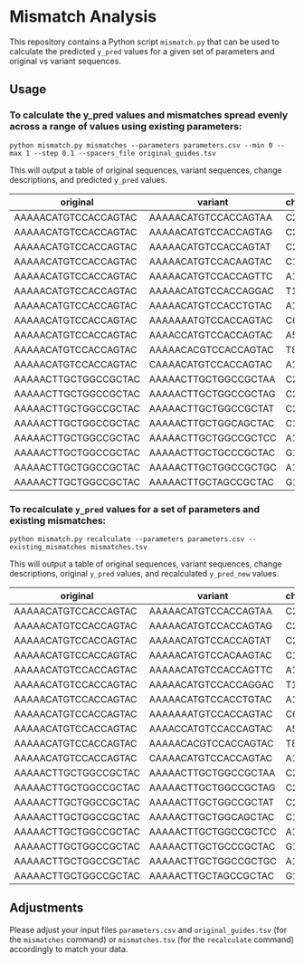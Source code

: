 # Mismatch Analysis

This repository contains a Python script `mismatch.py` that can be used to calculate the predicted `y_pred` values for a given set of parameters and original vs variant sequences.

## Usage

### To calculate the y_pred values and mismatches spread evenly across a range of values using existing parameters:

```
python mismatch.py mismatches --parameters parameters.csv --min 0 --max 1 --step 0.1 --spacers_file original_guides.tsv
```

This will output a table of original sequences, variant sequences, change descriptions, and predicted `y_pred` values.

| original             | variant              | change_description | y_pred |
|----------------------|----------------------|--------------------|--------|
| AAAAACATGTCCACCAGTAC | AAAAACATGTCCACCAGTAA | C20A               | 0.0636 |
| AAAAACATGTCCACCAGTAC | AAAAACATGTCCACCAGTAG | C20G               | 0.2308 |
| AAAAACATGTCCACCAGTAC | AAAAACATGTCCACCAGTAT | C20T               | 0.2541 |
| AAAAACATGTCCACCAGTAC | AAAAACATGTCCACAAGTAC | C15A               | 0.3170 |
| AAAAACATGTCCACCAGTAC | AAAAACATGTCCACCAGTTC | A19T               | 0.3914 |
| AAAAACATGTCCACCAGTAC | AAAAACATGTCCACCAGGAC | T18G               | 0.5042 |
| AAAAACATGTCCACCAGTAC | AAAAACATGTCCACCTGTAC | A16T               | 0.6004 |
| AAAAACATGTCCACCAGTAC | AAAAAAATGTCCACCAGTAC | C6A                | 0.6957 |
| AAAAACATGTCCACCAGTAC | AAAACCATGTCCACCAGTAC | A5C                | 0.7896 |
| AAAAACATGTCCACCAGTAC | AAAAACACGTCCACCAGTAC | T8C                | 0.8879 |
| AAAAACATGTCCACCAGTAC | CAAAACATGTCCACCAGTAC | A1C                | 0.9918 |
| AAAAACTTGCTGGCCGCTAC | AAAAACTTGCTGGCCGCTAA | C20A               | 0.1365 |
| AAAAACTTGCTGGCCGCTAC | AAAAACTTGCTGGCCGCTAG | C20G               | 0.3037 |
| AAAAACTTGCTGGCCGCTAC | AAAAACTTGCTGGCCGCTAT | C20T               | 0.3270 |
| AAAAACTTGCTGGCCGCTAC | AAAAACTTGCTGGCAGCTAC | C15A               | 0.3900 |
| AAAAACTTGCTGGCCGCTAC | AAAAACTTGCTGGCCGCTCC | A19C               | 0.4097 |
| AAAAACTTGCTGGCCGCTAC | AAAAACTTGCTGCCCGCTAC | G13C               | 0.5129 |
| AAAAACTTGCTGGCCGCTAC | AAAAACTTGCTGGCCGCTGC | A19G               | 0.5994 |
| AAAAACTTGCTGGCCGCTAC | AAAAACTTGCTAGCCGCTAC | G12A               | 0.6951 |


### To recalculate `y_pred` values for a set of parameters and existing mismatches:

```
python mismatch.py recalculate --parameters parameters.csv --existing_mismatches mismatches.tsv
```

This will output a table of original sequences, variant sequences, change descriptions, original `y_pred` values, and recalculated `y_pred_new` values.

| original             | variant              | change_description | y_pred | y_pred_new |
|----------------------|----------------------|--------------------|--------|------------|
| AAAAACATGTCCACCAGTAC | AAAAACATGTCCACCAGTAA | C20A               | 0.0636 | 0.0636     |
| AAAAACATGTCCACCAGTAC | AAAAACATGTCCACCAGTAG | C20G               | 0.2308 | 0.2308     |
| AAAAACATGTCCACCAGTAC | AAAAACATGTCCACCAGTAT | C20T               | 0.2541 | 0.2541     |
| AAAAACATGTCCACCAGTAC | AAAAACATGTCCACAAGTAC | C15A               | 0.317  | 0.317      |
| AAAAACATGTCCACCAGTAC | AAAAACATGTCCACCAGTTC | A19T               | 0.3914 | 0.3914     |
| AAAAACATGTCCACCAGTAC | AAAAACATGTCCACCAGGAC | T18G               | 0.5042 | 0.5042     |
| AAAAACATGTCCACCAGTAC | AAAAACATGTCCACCTGTAC | A16T               | 0.6004 | 0.6004     |
| AAAAACATGTCCACCAGTAC | AAAAAAATGTCCACCAGTAC | C6A                | 0.6957 | 0.6957     |
| AAAAACATGTCCACCAGTAC | AAAACCATGTCCACCAGTAC | A5C                | 0.7896 | 0.7896     |
| AAAAACATGTCCACCAGTAC | AAAAACACGTCCACCAGTAC | T8C                | 0.8879 | 0.8879     |
| AAAAACATGTCCACCAGTAC | CAAAACATGTCCACCAGTAC | A1C                | 0.9918 | 0.9918     |
| AAAAACTTGCTGGCCGCTAC | AAAAACTTGCTGGCCGCTAA | C20A               | 0.1365 | 0.1365     |
| AAAAACTTGCTGGCCGCTAC | AAAAACTTGCTGGCCGCTAG | C20G               | 0.3037 | 0.3037     |
| AAAAACTTGCTGGCCGCTAC | AAAAACTTGCTGGCCGCTAT | C20T               | 0.327  | 0.327      |
| AAAAACTTGCTGGCCGCTAC | AAAAACTTGCTGGCAGCTAC | C15A               | 0.39   | 0.39       |
| AAAAACTTGCTGGCCGCTAC | AAAAACTTGCTGGCCGCTCC | A19C               | 0.4097 | 0.4097     |
| AAAAACTTGCTGGCCGCTAC | AAAAACTTGCTGCCCGCTAC | G13C               | 0.5129 | 0.5129     |
| AAAAACTTGCTGGCCGCTAC | AAAAACTTGCTGGCCGCTGC | A19G               | 0.5994 | 0.5994     |
| AAAAACTTGCTGGCCGCTAC | AAAAACTTGCTAGCCGCTAC | G12A               | 0.6951 | 0.6951     |



## Adjustments

Please adjust your input files `parameters.csv` and `original_guides.tsv` (for the `mismatches` command) or `mismatches.tsv` (for the `recalculate` command) accordingly to match your data.
